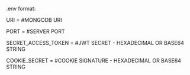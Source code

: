 .env format: 

URI = #MONGODB URI

PORT = #SERVER PORT 

SECRET_ACCESS_TOKEN = #JWT SECRET - HEXADECIMAL OR BASE64 STRING

COOKIE_SECRET = #COOKIE SIGNATURE - HEXADECIMAL OR BASE64 STRING